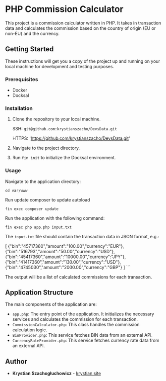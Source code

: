 # PHP Commission Calculator

This project is a commission calculator written in PHP. It takes in transaction data and calculates the commission based on the country of origin (EU or non-EU) and the currency.

## Getting Started

These instructions will get you a copy of the project up and running on your local machine for development and testing purposes.

### Prerequisites

- Docker
- Docksal

### Installation

1. Clone the repository to your local machine.

    SSH: `git@github.com:krystianszacho/DevsData.git`

    HTTPS: 'https://github.com/krystianszacho/DevsData.git'
2. Navigate to the project directory.
3. Run `fin init` to initialize the Docksal environment.

### Usage

Navigate to the application directory:

`cd var/www`

Run update composer to update autoload

`fin exec composer update`

Run the application with the following command:

`fin exec php app.php input.txt`

The `input.txt` file should contain the transaction data in JSON format, e.g.:

[
{"bin":"45717360","amount":"100.00","currency":"EUR"},
{"bin":"516793","amount":"50.00","currency":"USD"},
{"bin":"45417360","amount":"10000.00","currency":"JPY"},
{"bin":"41417360","amount":"130.00","currency":"USD"},
{"bin":"4745030","amount":"2000.00","currency":"GBP"}
]
\`\`\`

The output will be a list of calculated commissions for each transaction.

## Application Structure

The main components of the application are:

- `app.php`: The entry point of the application. It initializes the necessary services and calculates the commission for each transaction.
- `CommissionCalculator.php`: This class handles the commission calculation logic.
- `BinProvider.php`: This service fetches BIN data from an external API.
- `CurrencyRateProvider.php`: This service fetches currency rate data from an external API.

## Author

- **Krystian Szachogłuchowicz** - [krystian.site](https://krystian.site/)